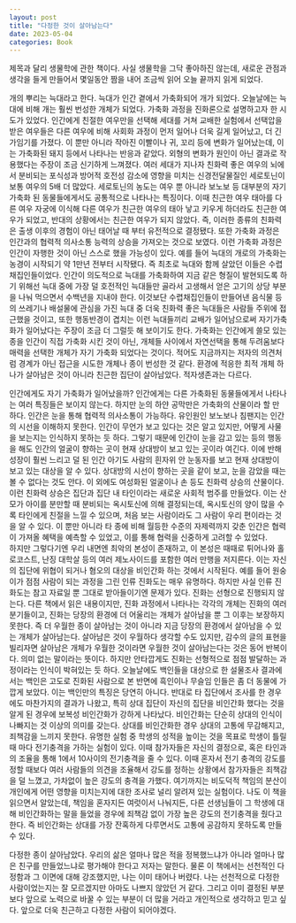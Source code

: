 ```yaml
---
layout: post
title: "다정한 것이 살아남는다"
date: 2023-05-04
categories: Book
---
```


제목과 달리 생물학에 관한 책이다. 사실 생물학을 그닥 좋아하진 않는데, 새로운 관점과 생각을 들게 만들어서 몇일동안 짬을 내어 조금씩 읽어 오늘 끝까지 읽게 되었다.

개의 뿌리는 늑대라고 한다. 늑대가 인간 곁에서 가축화되어 개가 되었다. 오늘날에는 늑대에 비해 개는 훨씬 번성한 개체가 되었다. 가축화 과정을 진화론으로 설명하고자 한 시도가 있었다. 인간에게 친절한 여우만을 선택해 세대를 거쳐 교배한 실험에서 선택압을 받은 여우들은 다른 여우에 비해 사회화 과정이 먼저 일어나 더욱 길게 일어났고, 더 긴 가임기를 가졌다. 이 뿐만 아니라 작아진 이빨이나 귀, 꼬리 등에 변화가 일어났는데, 이는 가축화된 돼지 등에서 나타나는 반응과 같았다. 외형의 변화가 원인이 아닌 결과로 작용했다는 주장이 조금 신기하게 느껴졌다. 여러 세대가 지나자 친화력 좋은 여우의 뇌에서 분비되는 포식성과 방어적 호전성 감소에 영향을 미치는 신경전달물질인 세로토닌이 보통 여우의 5배 더 많았다. 세로토닌의 농도는 여우 뿐 아니라 보노보 등 대부분의 자기 가축화 된 동물들에게서도 공통적으로 나타나는 특징이다. 이때 친근한 여우 태아를 다른 여우 자궁에 이식해 다른 여우가 친근한 여우의 태아 낳고 키우게 하더라도 친근한 여우가 되었고, 반대의 상황에서는 친근한 여우가 되지 않았다. 즉, 이러한 종류의 친화력은 출생 이후의 경험이 아닌 태어날 때 부터 유전적으로 결정됐다. 또한 가축화 과정은 인간과의 협력적 의사소통 능력의 상승을 가져오는 것으로 보였다. 이런 가축화 과정은 인간이 자행한 것이 아닌 스스로 했을 가능성이 있다. 예를 들어 늑대의 개로의 가축화는 농경이 시작되기 약 1만년 전부터 시작됐다. 즉 최초로 늑대와 함께 살았던 이들은 수렵채집인들이었다. 인간이 의도적으로 늑대를 가축화하여 지금 같은 형질이 발현되도록 하기 위해선 늑대 중에 가장 덜 호전적인 늑대들만 골라서 고생해서 얻은 고기의 상당 부분을 나눠 먹으면서 수백년을 지내야 한다. 이것보단 수렵채집인들이 만들어낸 음식물 등의 쓰레기나 배설물에 관심을 가진 늑대 중 더욱 친화력 좋은 늑대들은 사람들 주위에 접근했을 것이고, 또한 행동반경이 겹치는 이런 늑대들끼리 교배가 일어남으로써 자기가축화가 일어났다는 주장이 조금 더 그럴듯 해 보이기도 한다. 가축화는 인간에게 쓸모 있는 종을 인간이 직접 가축화 시킨 것이 아닌, 개체들 사이에서 자연선택을 통해 두려움보다 매력을 선택한 개체가 자기 가축화 되었다는 것이다. 적어도 지금까지는 저자의 의견처럼 경계가 아닌 접근을 시도한 개체나 종이 번성한 것 같다. 환경에 적응한 최적 개체 하나가 살아남은 것이 아니라 친근한 집단이 살아남았다. 적자생존과는 다르다.

 인간에게도 자기 가축화가 일어났을까? 인간에게는 다른 가축화된 동물들에게서 나타나는 여러 특징들은 보이지 않는다. 하지만 눈의 하얀 공막만은 가축화의 산물이라 할 만 하다. 인간은 눈을 통해 협력적 의사소통이 가능하다. 유인원인 보노보나 침팬지는 인간의 시선을 이해하지 못한다. 인간이 무언가 보고 있다는 것은 알고 있지만, 어떻게 사물을 보는지는 인식하지 못하는 듯 하다. 그렇기 때문에 인간이 눈을 감고 있는 등의 행동을 해도 인간의 얼굴이 향하는 곳이 현재 상대방이 보고 있는 곳이라 여긴다. 이에 반해 성장이 훨씬 느리고 덜 된 인간 아기도 사람의 흰자위 안 눈동자를 보고 현재 상대방이 보고 있는 대상을 알 수 있다. 상대방의 시선이 향하는 곳을 같이 보고, 눈을 감았을 때는 볼 수 없다는 것도 안다. 이 외에도 여성화된 얼굴이나 손 등도 친화력 상승의 산물이다. 이런 친화력 상승은 집단과 집단 내 타인이라는 새로운 사회적 범주를 만들었다. 이는 산모가 아이를 분만할 때 분비되는 옥시토신에 의해 결정되는데, 옥시토신의 양이 많을 수록 타인에게 친절을 느낄 수 있으며, 처음 보는 사람이라도 그 사람이 우리 편이라는 것을 알 수 있다. 이 뿐만 아니라 타 종에 비해 월등한 수준의 자제력까지 갖춘 인간은 협력이 가져올 혜택을 예측할 수 있었고, 이를 통해 협력을 신중하게 고려할 수 있었다.   
 하지만 그렇다기엔 우리 내면엔 최악의 본성이 존재하고, 이 본성은 때때로 튀어나와 홀로코스트, 난징 대학살 등의 여러 제노사이드를 포함한 여러 만행을 저지른다. 이는 자신의 집단에 위협이 되거나 혐오의 대상을 비인간화 하는 것에서 시작된다. 예를 들어 원숭이가 점점 사람이 되는 과정을 그린 인류 진화도는 매우 유명하다. 하지만 사실 인류 진화도는 참고 자료일 뿐 그대로 받아들이기엔 문제가 있다. 진화는 선형으로 진행되지 않는다. 다른 책에서 읽은 내용이지만, 진화 과정에서 나타나는 각각의 개체는 진화의 여러 분기들이고, 진화는 당장의 환경에 더 어울리는 개체가 살아남을 뿐 그 이후는 보장하지 못한다. 즉 더 우월한 종이 살아남는 것이 아니라 지금 당장의 환경에서 살아남을 수 있는 개체가 살아남는다. 살아남은 것이 우월하다 생각할 수도 있지만, 감수의 글의 표현을 빌리자면 살아남은 개체가 우월한 것이라면 우월한 것이 살아남는다는 것은 동어 반복이다. 의미 없는 말이라는 뜻이다. 하지만 안타깝게도 진화는 선형적으로 점점 발달하는 과정이라는 인식이 박혀있는 듯 하다. 오늘날에도 백인들을 대상으로 한 설물조사 결과에서는 백인은 고도로 진화된 사람으로 본 반면에 흑인이나 무슬임 인들은 좀 더 동물에 가깝게 보았다. 이는 백인만의 특징은 당연히 아니다. 반대로 타 집단에서 조사를 한 경우에도 마찬가지의 결과가 나왔고, 특히 상대 집단이 자신의 집단을 비인간화 했다는 것을 알게 된 경우에 보복성 비인간화가 강하게 나타났다. 비인간화는 단순히 상대의 인식이 나빠지는 것 이상의 의미를 갖는다. 상대를 비인간화한 경우 상대의 고통에 무감해지고, 죄책감을 느끼지 못한다. 유명한 실험 중 학생의 성적을 높이는 것을 목표로 학생이 틀릴 때 마다 전기충격을 가하는 실험이 있다. 이때 참가자들은 자신의 결정으로, 혹은 타인과의 조율을 통해 1에서 10사이의 전기충격을 줄 수 있다. 이때 혼자서 전기 충격의 강도를 정할 때보다 여러 사람들의 의견을 조율해서 강도를 정하는 상황에서 참가자들은 죄책감을 덜 느꼈고, 가차없이 높은 강도의 충격을 가했다. 여기까지는 비도덕적 책임의 분산이 개인에게 어떤 영향을 미치는지에 대한 조사로 널리 알려져 있는 실험이다. 나도 이 책을 읽으면서 알았는데, 책임을 혼자지든 여럿이서 나눠지든, 다른 선생님들이 그 학생에 대해 비인간화하는 말을 들었을 경우에 죄책감 없이 가장 높은 강도의 전기충격을 줬다고 한다. 즉 비인간화는 상대를 가장 잔혹하게 다루면서도 고통에 공감하지 못하도록 만들 수 있다.

 다정한 종이 살아남았다. 우리의 삶은 얼마나 많은 적을 정복했느냐가 아니라 얼마나 많은 친구를 만들었느냐로 평가해야 한다고 저자는 말한다. 물론 이 책에서는 선천적인 다정함과 그 이면에 대해 강조했지만, 나는 이미 태어나 버렸다. 나는 선천적으로 다정한 사람이었는지는 잘 모르겠지만 아마도 나쁘지 않았던 거 같다. 그리고 이미 결정된 부분보다 앞으로 노력으로 바꿀 수 있는 부분이 더 많을 거라고 개인적으로 생각하고 믿고 싶다. 앞으로 더욱 친근하고 다정한 사람이 되어야겠다.
